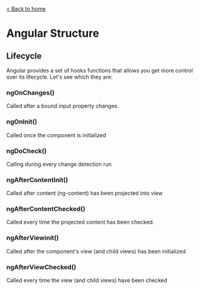 [< Back to home](../README.md)

# Angular Structure

## Lifecycle

Angular provides a set of hooks functions that allows you get more control over its lifecycle. Let's see which they are:

### ngOnChanges()
Called after a bound input property changes.

### ngOnInit()
Called once the component is initialized

### ngDoCheck()
Calling during every change detection run

### ngAfterContentInit()
Called after content (ng-content) has been projected into view

### ngAfterContentChecked()
Called every time the projected content has been checked.

### ngAfterViewinit()
Called after the component's view (and child views) has been initialized

### ngAfterViewChecked()
Called every time the view (and child views) have been checked
